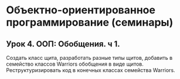 # Объектно-ориентированное программирование (семинары)
## Урок 4. ООП: Обобщения. ч 1.
Создать класс щита, разработать разные типы щитов, добавить в семейство классов Warriors обобщения в виде щитов. 
Реструктуризировать код в конечных классах семейства Warriors.  
